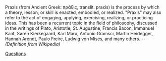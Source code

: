 Praxis (from Ancient Greek: πρᾶξις, translit. praxis) is the process by which a theory, lesson, or skill is enacted, embodied, or realized. "Praxis" may also refer to the act of engaging, applying, exercising, realizing, or practicing ideas. This has been a recurrent topic in the field of philosophy, discussed in the writings of Plato, Aristotle, St. Augustine, Francis Bacon, Immanuel Kant, Søren Kierkegaard, Karl Marx, Antonio Gramsci, Martin Heidegger, Hannah Arendt, Paulo Freire, Ludwig von Mises, and many others. -- _(Definition from Wikipedia)_


[Questions](https://github.com/Praxorium/praxorium.github.io/blob/master/questions.md#questions)
